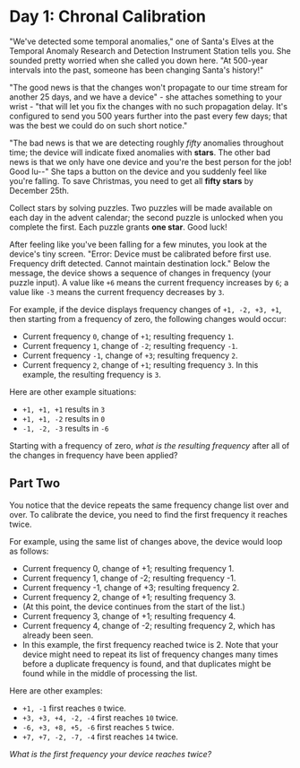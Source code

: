 # Day 1: Chronal Calibration

"We've detected some temporal anomalies," one of Santa's Elves at the Temporal Anomaly Research and Detection Instrument Station tells you. She sounded pretty worried when she called you down here. "At 500-year intervals into the past, someone has been changing Santa's history!"

"The good news is that the changes won't propagate to our time stream for another 25 days, and we have a device" - she attaches something to your wrist - "that will let you fix the changes with no such propagation delay. It's configured to send you 500 years further into the past every few days; that was the best we could do on such short notice."

"The bad news is that we are detecting roughly _fifty_ anomalies throughout time; the device will indicate fixed anomalies with **stars**. The other bad news is that we only have one device and you're the best person for the job! Good lu--" She taps a button on the device and you suddenly feel like you're falling. To save Christmas, you need to get all **fifty stars** by December 25th.

Collect stars by solving puzzles. Two puzzles will be made available on each day in the advent calendar; the second puzzle is unlocked when you complete the first. Each puzzle grants **one star**. Good luck!

After feeling like you've been falling for a few minutes, you look at the device's tiny screen. "Error: Device must be calibrated before first use. Frequency drift detected. Cannot maintain destination lock." Below the message, the device shows a sequence of changes in frequency (your puzzle input). A value like `+6` means the current frequency increases by `6`; a value like `-3` means the current frequency decreases by `3`.

For example, if the device displays frequency changes of `+1, -2, +3, +1`, then starting from a frequency of zero, the following changes would occur:

- Current frequency `0`, change of `+1`; resulting frequency `1`.
- Current frequency `1`, change of `-2`; resulting frequency `-1`.
- Current frequency `-1`, change of `+3`; resulting frequency `2`.
- Current frequency `2`, change of `+1`; resulting frequency `3`.
  In this example, the resulting frequency is `3`.

Here are other example situations:

- `+1, +1, +1` results in `3`
- `+1, +1, -2` results in `0`
- `-1, -2, -3` results in `-6`

Starting with a frequency of zero, _what is the resulting frequency_ after all of the changes in frequency have been applied?

## Part Two

You notice that the device repeats the same frequency change list over and over. To calibrate the device, you need to find the first frequency it reaches twice.

For example, using the same list of changes above, the device would loop as follows:

- Current frequency 0, change of +1; resulting frequency 1.
- Current frequency 1, change of -2; resulting frequency -1.
- Current frequency -1, change of +3; resulting frequency 2.
- Current frequency 2, change of +1; resulting frequency 3.
- (At this point, the device continues from the start of the list.)
- Current frequency 3, change of +1; resulting frequency 4.
- Current frequency 4, change of -2; resulting frequency 2, which has already been seen.
- In this example, the first frequency reached twice is 2. Note that your device might need to repeat its list of frequency changes many times before a duplicate frequency is found, and that duplicates might be found while in the middle of processing the list.

Here are other examples:

- `+1, -1` first reaches `0` twice.
- `+3, +3, +4, -2, -4` first reaches `10` twice.
- `-6, +3, +8, +5, -6` first reaches `5` twice.
- `+7, +7, -2, -7, -4` first reaches `14` twice.

_What is the first frequency your device reaches twice?_
